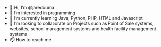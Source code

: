 - 👋 Hi, I’m @jaredouma
- 👀 I’m interested in programming
- 🌱 I’m currently learning Java, Python, PHP, HTML and Javascript
- 💞️ I’m looking to collaborate on Projects such as Point of Sale systems, websites, school management systems and health facility management systems
- 📫 How to reach me ...

<!---
jaredouma/jaredouma is a ✨ special ✨ repository because its `README.md` (this file) appears on your GitHub profile.
You can click the Preview link to take a look at your changes.
--->
